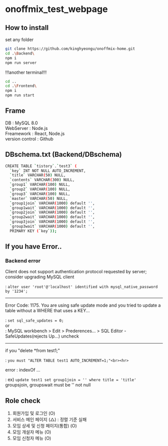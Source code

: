 # onoffmix_test_webpage

## How to install
set any folder
```sh
git clone https://github.com/kinghyeongu/onoffmix-home.git
cd .\Backend\
npm i
npm run server
```

!!!another terminal!!!
```sh
cd ..
cd .\Frontend\
npm i
npm run start
```
## Frame
DB : MySQL 8.0<br>
WebServer : Node.js<br>
Freamework : React, Node.js<br>
version control : Github

## DBschema.txt (Backend/DBschema)
```sh
CREATE TABLE `tistory`.`test3` (
  `key` INT NOT NULL AUTO_INCREMENT,
  `title` VARCHAR(50) NULL,
  `contents` VARCHAR(300) NULL,
  `group1` VARCHAR(100) NULL,
  `group2` VARCHAR(100) NULL,  
  `group3` VARCHAR(100) NULL,  
  `master` VARCHAR(50) NULL,
  `group1join` VARCHAR(1000) default '',
  `group1wait` VARCHAR(1000) default '',
  `group2join` VARCHAR(1000) default '',
  `group2wait` VARCHAR(1000) default '',
  `group3join` VARCHAR(1000) default '',
  `group3wait` VARCHAR(1000) default '',
  PRIMARY KEY (`key`));
```

## If you have Error..
### Backend error

Client does not support authentication protocol requested by server; consider upgrading MySQL  client

: ```alter user 'root'@'localhost' identified with mysql_native_password by '1234';```<br><hr>

Error Code: 1175. You are using safe update mode and you tried to update a table without a WHERE that uses a KEY...

: ```set sql_safe_updates = 0;```<br>
or<br>
: MySQL workbench > Edit > Prederences... > SQL Editor - SafeUpdates(rejects Up...) uncheck<br><hr>

if you "delete *from test1;"

: ```you must "ALTER TABLE test1 AUTO_INCREMENT=1;"<br><hr>```

error : indexOf ...

: ex) ```update test1 set group1join = '' where title = 'title'```<br>
  groupsjoin, groupswait must be '' not null
  
  
## Role check
1. 회원가입 및 로그인 (O)
2. 서비스 메인 페이지 (△) : 정렬 기준 실패
3. 모임 상세 및 신청 페이지(통합) (O)
4. 모임 개설자 메뉴 (O)
5. 모임 신청자 메뉴 (O)
